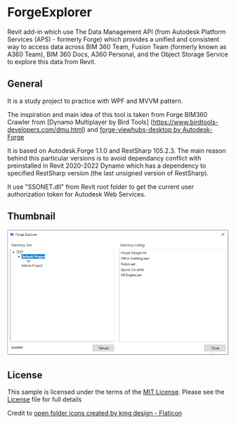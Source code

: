 # ForgeExplorer

Revit add-in which use The Data Management API (from Autodesk Platform Services (APS) - formerly Forge) which provides a unified and consistent way to access data across BIM 360 Team, Fusion Team (formerly known as A360 Team), BIM 360 Docs, A360 Personal, and the Object Storage Service to explore this data from Revit.

## General

It is a study project to practice with WPF and MVVM pattern.

The inspiration and main idea of this tool is taken from Forge BIM360 Crawler from [Dynamo Multiplayer by Bird Tools] (https://www.birdtools-developers.com/dmu.html) and [forge-viewhubs-desktop by Autodesk-Forge](https://github.com/Autodesk-Forge/forge-viewhubs-desktop)

It is based on Autodesk.Forge 1.1.0 and RestSharp 105.2.3. The main reason behind this particular versions is to avoid dependancy conflict with preinstalled in Revit 2020-2022 Dynamo which has a dependency to specified RestSharp version (the last unsigned version of RestSharp).

It use "SSONET.dll" from Revit root folder to get the current user authorization token for Autodesk Web Services.

## Thumbnail

![thumbnail](readme/thumbnail.png)

## License

This sample is licensed under the terms of the [MIT License](http://opensource.org/licenses/MIT). Please see the [License](License.md) file for full details

Credit to [open folder icons created by kmg design - Flaticon](https://www.flaticon.com/free-icons/open-folder)